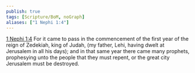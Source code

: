 ```yaml
---
publish: true
tags: [Scripture/BoM, noGraph]
aliases: ["1 Nephi 1:4"]
---
```

[1 Nephi 1:4](https://churchofjesuschrist.org/study/scriptures/bofm/1-ne/1?lang=eng&id=p4#p4) For it came to pass in the commencement of the first year of the reign of Zedekiah, king of Judah, (my father, Lehi, having dwelt at Jerusalem in all his days); and in that same year there came many prophets, prophesying unto the people that they must repent, or the great city Jerusalem must be destroyed.
